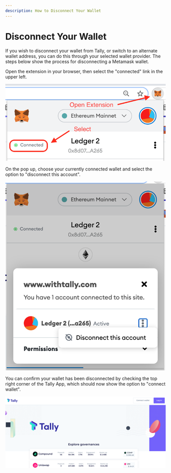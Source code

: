 ```yaml
---
description: How to Disconnect Your Wallet
---
```


# Disconnect Your Wallet

If you wish to disconnect your wallet from Tally, or switch to an alternate wallet address, you can do this through your selected wallet provider. The steps below show the process for disconnecting a Metamask wallet.

Open the extension in your browser, then select the "connected" link in the upper left.&#x20;

![](<../../.gitbook/assets/image (20).png>)

On the pop up, choose your currently connected wallet and select the option to "disconnect this account".&#x20;

![](<../../.gitbook/assets/image (21).png>)

You can confirm your wallet has been disconnected by checking the top right corner of the Tally App, which should now show the option to "connect wallet".

![](<../../.gitbook/assets/image (85).png>)
